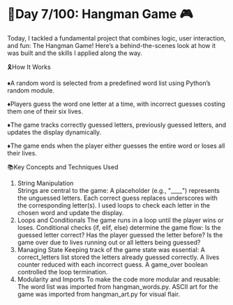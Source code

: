 # 🚀Day 7/100: Hangman Game 🎮

Today, I tackled a fundamental project that combines logic, user interaction, and fun: The Hangman Game! 
Here’s a behind-the-scenes look at how it was built and the skills I applied along the way.

🎗️How It Works

♦️A random word is selected from a predefined word list using Python’s random module.

♦️Players guess the word one letter at a time, with incorrect guesses costing them one of their six lives.

♦️The game tracks correctly guessed letters, previously guessed letters, and updates the display dynamically.

♦️The game ends when the player either guesses the entire word or loses all their lives.

📚Key Concepts and Techniques Used

1. String Manipulation  
Strings are central to the game:
A placeholder (e.g., "____") represents the unguessed letters.
Each correct guess replaces underscores with the corresponding letter(s).
I used loops to check each letter in the chosen word and update the display.
3. Loops and Conditionals
The game runs in a loop until the player wins or loses.
Conditional checks (if, elif, else) determine the game flow:
Is the guessed letter correct?
Has the player guessed the letter before?
Is the game over due to lives running out or all letters being guessed?
4. Managing State
Keeping track of the game state was essential:
A correct_letters list stored the letters already guessed correctly.
A lives counter reduced with each incorrect guess.
A game_over boolean controlled the loop termination.
5. Modularity and Imports
To make the code more modular and reusable:
The word list was imported from hangman_words.py.
ASCII art for the game was imported from hangman_art.py for visual flair.

